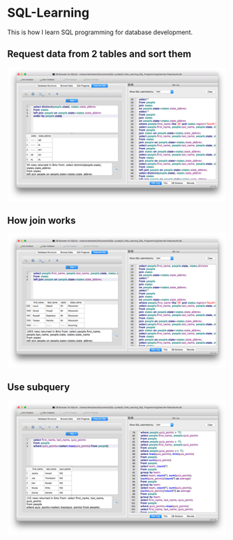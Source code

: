 # SQL-Learning
This is how I learn SQL programming for database development.
## Request data from 2 tables and sort them
![Alt text](/SQL-order-by.png?raw=true "Optional Title")
## How join works
![Alt text](/SQL-join.png?raw=true "Optional Title")
## Use subquery
![Alt text](/SQL-subquery.png?raw=true "Optional Title")
